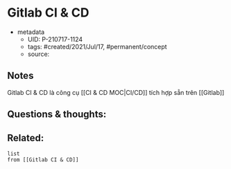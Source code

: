 # Gitlab CI & CD

- metadata
	- UID: P-210717-1124
	- tags: #created/2021/Jul/17, #permanent/concept 
	- source: 

## Notes
 Gitlab CI & CD là công cụ [[CI & CD MOC|CI/CD]] tích hợp sẵn trên [[Gitlab]]

## Questions & thoughts:


## Related:
```dataview
list
from [[Gitlab CI & CD]]
```